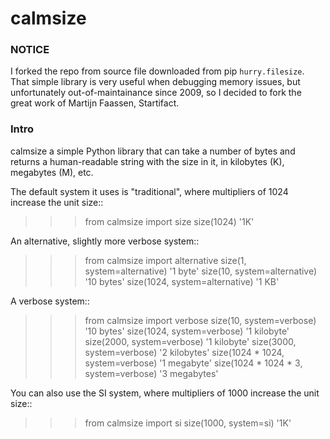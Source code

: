calmsize
==============

### NOTICE

I forked the repo from source file downloaded from pip `hurry.filesize`.
That simple library is very useful when debugging memory issues, but 
unfortunately out-of-maintainance since 2009, so I decided to fork
the great work of Martijn Faassen, Startifact.

### Intro

calmsize a simple Python library that can take a number of bytes and
returns a human-readable string with the size in it, in kilobytes (K),
megabytes (M), etc.

The default system it uses is "traditional", where multipliers of 1024
increase the unit size::

  >>> from calmsize import size
  >>> size(1024)
  '1K'

An alternative, slightly more verbose system::

  >>> from calmsize import alternative
  >>> size(1, system=alternative)
  '1 byte'
  >>> size(10, system=alternative)
  '10 bytes'
  >>> size(1024, system=alternative)
  '1 KB'

A verbose system::

  >>> from calmsize import verbose
  >>> size(10, system=verbose)
  '10 bytes'
  >>> size(1024, system=verbose)
  '1 kilobyte'
  >>> size(2000, system=verbose)
  '1 kilobyte'
  >>> size(3000, system=verbose)
  '2 kilobytes'
  >>> size(1024 * 1024, system=verbose)
  '1 megabyte'
  >>> size(1024 * 1024 * 3, system=verbose)
  '3 megabytes'

You can also use the SI system, where multipliers of 1000 increase the unit
size::

  >>> from calmsize import si
  >>> size(1000, system=si)
  '1K'
